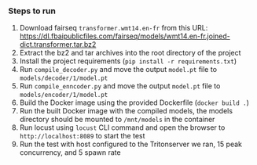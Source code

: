 ### Steps to run
1. Download fairseq `transformer.wmt14.en-fr` from this URL: https://dl.fbaipublicfiles.com/fairseq/models/wmt14.en-fr.joined-dict.transformer.tar.bz2
2. Extract the bz2 and tar archives into the root directory of the project
3. Install the project requirements (`pip install -r requirements.txt`)
4. Run `compile_decoder.py` and move the output `model.pt` file to `models/decoder/1/model.pt`
5. Run `compile_enncoder.py` and move the output `model.pt` file to `models/encoder/1/model.pt`
6. Build the Docker image using the provided Dockerfile (`docker build .`)
7. Run the built Docker image with the compiled models, the models directory should be mounted to `/mnt/models` in the container
8. Run locust using `locust` CLI command and open the browser to `http://localhost:8089` to start the test
9. Run the test with host configured to the Tritonserver we ran, 15 peak concurrency, and 5 spawn rate